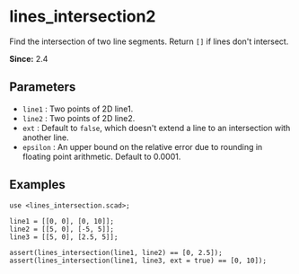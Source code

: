 # lines_intersection2

Find the intersection of two line segments. Return `[]` if lines don't intersect.

**Since:** 2.4

## Parameters

- `line1` : Two points of 2D line1.
- `line2` : Two points of 2D line2.
- `ext` : Default to `false`, which doesn't extend a line to an intersection with another line. 
- `epsilon` : An upper bound on the relative error due to rounding in floating point arithmetic. Default to 0.0001.

## Examples

    use <lines_intersection.scad>;

    line1 = [[0, 0], [0, 10]];
    line2 = [[5, 0], [-5, 5]];
    line3 = [[5, 0], [2.5, 5]];

    assert(lines_intersection(line1, line2) == [0, 2.5]);
    assert(lines_intersection(line1, line3, ext = true) == [0, 10]);
